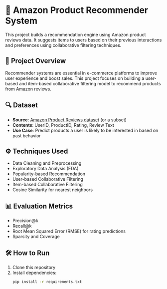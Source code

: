 # 🛒 Amazon Product Recommender System

This project builds a recommendation engine using Amazon product reviews data. It suggests items to users based on their previous interactions and preferences using collaborative filtering techniques.

## 📌 Project Overview

Recommender systems are essential in e-commerce platforms to improve user experience and boost sales. This project focuses on building a user-based and item-based collaborative filtering model to recommend products from Amazon reviews.

## 🔍 Dataset

- **Source**: [Amazon Product Reviews dataset](https://www.kaggle.com/datasets/snap/amazon-fine-food-reviews) (or a subset)
- **Contents**: UserID, ProductID, Rating, Review Text
- **Use Case**: Predict products a user is likely to be interested in based on past behavior

## ⚙️ Techniques Used

- Data Cleaning and Preprocessing
- Exploratory Data Analysis (EDA)
- Popularity-based Recommendation
- User-based Collaborative Filtering
- Item-based Collaborative Filtering
- Cosine Similarity for nearest neighbors

## 📊 Evaluation Metrics

- Precision@k
- Recall@k
- Root Mean Squared Error (RMSE) for rating predictions
- Sparsity and Coverage

## 🛠 How to Run

1. Clone this repository
2. Install dependencies:
   ```bash
   pip install -r requirements.txt
